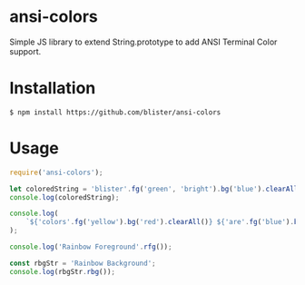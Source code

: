 # ansi-colors
Simple JS library to extend String.prototype to add ANSI Terminal Color support.

# Installation
```console
$ npm install https://github.com/blister/ansi-colors
```

# Usage
```js
require('ansi-colors');

let coloredString = 'blister'.fg('green', 'bright').bg('blue').clearAll();
console.log(coloredString);

console.log(
	`${'colors'.fg('yellow').bg('red').clearAll()} ${'are'.fg('blue').bg('cyan').clearAll()} fun!`
);

console.log('Rainbow Foreground'.rfg());

const rbgStr = 'Rainbow Background';
console.log(rbgStr.rbg());
```
